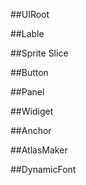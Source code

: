 ##UIRoot

##Lable

##Sprite
    Slice

##Button

##Panel

##Widiget

##Anchor

##AtlasMaker

##DynamicFont



